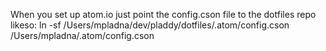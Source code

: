 When you set up atom.io just point the config.cson file to the dotfiles repo likeso:
ln -sf /Users/mpladna/dev/pladdy/dotfiles/.atom/config.cson /Users/mpladna/.atom/config.cson
